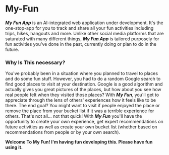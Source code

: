 # My-Fun

***My Fun App*** is an AI-integrated web application under development. It's the one-stop-app for you to track and share all your fun activities including trips, hikes, hangouts and more. Unlike other social media platforms that are saturated with many different things, ***My Fun App*** is tailored purposely for fun activities you've done in the past, currently doing or plan to do in the future.

### Why Is This necessary?

You've probably been in a situation where you planned to travel to places and do some fun stuff. However, you had to do a random Google search to find good places to visit at your destination. Google is a good algorithm and actually gives you great pictures of the places, but how about you see how real people felt when they visited those places? With ***My Fun***, you'll get to appreciate through the lens of others' experiences how it feels like to be there. The end goal? You might want to visit if people enjoyed the place or remove the place from your bucket list if it was a terrible experience for others. That's not all... not that quick! With ***My Fun*** you'll have the opportunity to create your own experience, get expert recommendations on future activities as well as create your own bucket list (whether based on recommendations from people or by your own search).

**Welcome To My Fun! I'm having fun developing this. Please have fun using it.**
